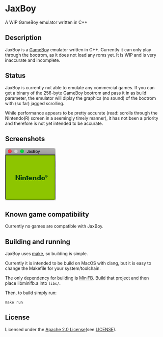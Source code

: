 # JaxBoy
A WIP GameBoy emulator written in C++

## Description

JaxBoy is a [GameBoy](https://en.wikipedia.org/wiki/Game_Boy) emulator written in C++. Currently it can only play through the bootrom, as it does not load any roms yet. It is WIP and is very inaccurate and incomplete.

## Status

JaxBoy is currently not able to emulate any commercial games. If you can get a binary of the 256-byte GameBoy bootrom and pass it in as build parameter, the emulator will diplay the graphics (no sound) of the bootrom with (so far) jagged scrolling.

While performance appears to be pretty accurate (read: scrolls through the Nintendo(R) screen in a seemingly timely manner), it has not been a priority and therefore is not yet intended to be accurate.

## Screenshots

![bootrom](screenshots/bootrom.png)

## Known game compatibility

Currently no games are compatible with JaxBoy.

## Building and running

JaxBoy uses [make](https://www.gnu.org/software/make/), so building is simple.

Currently it is intended to be build on MacOS with clang, but it is easy to change the Makefile for your system/toolchain.

The only dependency for building is [MiniFB](https://github.com/emoon/minifb). Build that project and then place libminifb.a into `libs/`.

Then, to build simply run:
```
make run
```

## License

Licensed under the [Apache 2.0 License](http://www.apache.org/licenses/LICENSE-2.0)(see [LICENSE](LICENSE)).
